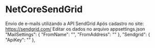 # NetCoreSendGrid
Envio de e-mails utilizando a API SendGrid
Após cadastro no site: https://sendgrid.com/ 
Editar os dados no arquivo appsettings.json
"MailSettings": {
    "FromName": "",
    "FromAddress": ""
  },
  "Sendgrid": {
    "ApiKey": ""
  },
